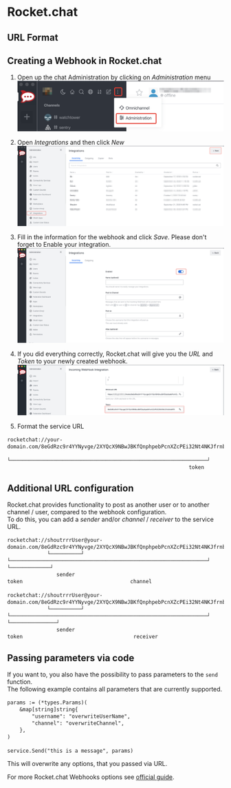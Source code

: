 # Rocket.chat

## URL Format

## Creating a Webhook in Rocket.chat

1. Open up the chat Administration by clicking on *Administration* menu
![Screenshot 1](rocketchat/1.png)

2. Open *Integrations* and then click *New*
![Screenshot 2](rocketchat/2.png)

3. Fill in the information for the webhook and click *Save*. Please don't forget to Enable your integration. 
![Screenshot 3](rocketchat/3.png)

5. If you did everything correctly, Rocket.chat will give you the *URL* and *Token* to your newly created webhook.
![Screenshot 4](rocketchat/4.png)

6. Format the service URL
```
rocketchat://your-domain.com/8eGdRzc9r4YYNyvge/2XYQcX9NBwJBKfQnphpebPcnXZcPEi32Nt4NKJfrnbhsbRfX
                             └────────────────────────────────────────────────────────────────┘
                                                           token
```

## Additional URL configuration

Rocket.chat provides functionality to post as another user or to another channel / user, compared to the webhook configuration.
<br/>
To do this, you can add a *sender* and/or *channel* / *receiver* to the service URL.

```
rocketchat://shoutrrrUser@your-domain.com/8eGdRzc9r4YYNyvge/2XYQcX9NBwJBKfQnphpebPcnXZcPEi32Nt4NKJfrnbhsbRfX/shoutrrrChannel
             └──────────┘                 └────────────────────────────────────────────────────────────────┘ └─────────────┘
                sender                                                   token                                   channel

rocketchat://shoutrrrUser@your-domain.com/8eGdRzc9r4YYNyvge/2XYQcX9NBwJBKfQnphpebPcnXZcPEi32Nt4NKJfrnbhsbRfX/@shoutrrrReceiver
             └──────────┘                 └────────────────────────────────────────────────────────────────┘ └───────────────┘
                sender                                                   token                                    receiver
```

## Passing parameters via code

If you want to, you also have the possibility to pass parameters to the `send` function.
<br/>
The following example contains all parameters that are currently supported.

```gotemplate
params := (*types.Params)(
	&map[string]string{
		"username": "overwriteUserName",
		"channel": "overwriteChannel",
	},
)

service.Send("this is a message", params)
```

This will overwrite any options, that you passed via URL.

For more Rocket.chat Webhooks options see [official guide](https://docs.rocket.chat/guides/administrator-guides/integrations).

